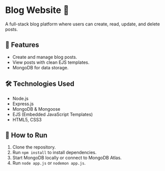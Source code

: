 # Blog Website 📰

A full-stack blog platform where users can create, read, update, and delete posts.

## 🚀 Features
- Create and manage blog posts.
- View posts with clean EJS templates.
- MongoDB for data storage.

## 🛠️ Technologies Used
- Node.js
- Express.js
- MongoDB & Mongoose
- EJS (Embedded JavaScript Templates)
- HTML5, CSS3

## 📂 How to Run
1. Clone the repository.
2. Run `npm install` to install dependencies.
3. Start MongoDB locally or connect to MongoDB Atlas.
4. Run `node app.js` or `nodemon app.js`.

